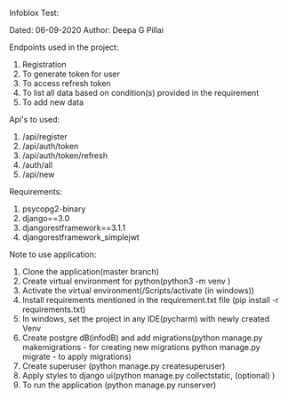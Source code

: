 Infoblox Test:

Dated: 06-09-2020
Author: Deepa G Pillai

Endpoints used in the project:
1. Registration
2. To generate token for user
3. To access refresh token
4. To list all data based on condition(s) provided in the requirement
5. To add new data

Api's to used:
1. /api/register
2. /api/auth/token
3. /api/auth/token/refresh
4. /auth/all
5. /api/new


Requirements:
1. psycopg2-binary
2. django==3.0
3. djangorestframework==3.1.1
4. djangorestframework_simplejwt


Note to use application:
1. Clone the application(master branch)
2. Create virtual environment for python(python3 -m venv <virtual environment name>)
3. Activate the virtual environment(<Virtual environment name>/Scripts/activate (in windows))
4. Install requirements mentioned in the requirement.txt file (pip install -r requirements.txt)
5. In windows, set the project in any IDE(pycharm) with newly created Venv
6. Create postgre dB(infodB) and add migrations(python manage.py makemigrations - for creating new migrations
                                                python manage.py migrate - to apply migrations)
7. Create superuser (python manage.py createsuperuser)
8. Apply styles to django ui(python manage.py collectstatic, (optional) )
9. To run the application (python manage.py runserver)